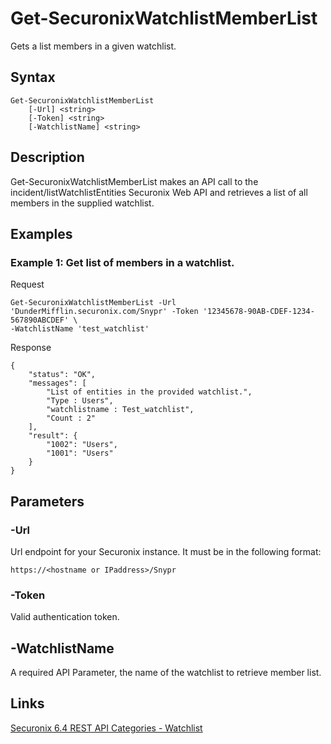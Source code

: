 # Get-SecuronixWatchlistMemberList
Gets a list members in a given watchlist.

## Syntax
```
Get-SecuronixWatchlistMemberList
    [-Url] <string>
    [-Token] <string>
    [-WatchlistName] <string>
```

## Description
Get-SecuronixWatchlistMemberList makes an API call to the incident/listWatchlistEntities Securonix Web API and retrieves a list of all members in the supplied watchlist.

## Examples

### Example 1: Get list of members in a watchlist.
Request
```
Get-SecuronixWatchlistMemberList -Url 'DunderMifflin.securonix.com/Snypr' -Token '12345678-90AB-CDEF-1234-567890ABCDEF' \
-WatchlistName 'test_watchlist'
```

Response
```
{
    "status": "OK",
    "messages": [
        "List of entities in the provided watchlist.",
        "Type : Users",
        "watchlistname : Test_watchlist",
        "Count : 2"
    ],
    "result": {
        "1002": "Users",
        "1001": "Users"
    }
}
```

## Parameters

### -Url
Url endpoint for your Securonix instance.
It must be in the following format:
```
https://<hostname or IPaddress>/Snypr
```

### -Token
Valid authentication token.

## -WatchlistName
A required API Parameter, the name of the watchlist to retrieve member list.

## Links
[Securonix 6.4 REST API Categories - Watchlist](https://documentation.securonix.com/onlinedoc/Content/6.4%20Cloud/Content/SNYPR%206.4/6.4%20Guides/Web%20Services/6.4_REST%20API%20Categories.htm#Watchlist)